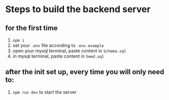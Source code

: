 # Steps to build the backend server

## for the first time

1. `npm i`
2. set your `.env` file according to `.env.example`
3. open your mysql terminal, paste content in `Schema.sql`
4. in mysql terminal, paste content in `Seed.sql`

## after the init set up, every time you will only need to:

1. `npm run dev` to start the server